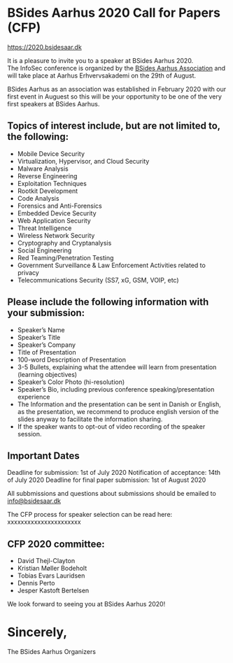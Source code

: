 # BSides Aarhus 2020 Call for Papers (CFP)
https://2020.bsidesaar.dk

It is a pleasure to invite you to a speaker at BSides Aarhus 2020.  
The InfoSec conference is organized by the [BSides Aarhus Association](https://bsidesaar.dk) and will take place at Aarhus Erhvervsakademi on the 29th of August.

BSides Aarhus as an association was established in February 2020 with our first event in Auguest so this will be your opportunity to be one of the very first speakers at BSides Aarhus.

## Topics of interest include, but are not limited to, the following:
* Mobile Device Security
* Virtualization, Hypervisor, and Cloud Security
* Malware Analysis
* Reverse Engineering
* Exploitation Techniques
* Rootkit Development
* Code Analysis
* Forensics and Anti-Forensics
* Embedded Device Security
* Web Application Security
* Threat Intelligence
* Wireless Network Security
* Cryptography and Cryptanalysis
* Social Engineering
* Red Teaming/Penetration Testing
* Government Surveillance & Law Enforcement Activities related to privacy
* Telecommunications Security (SS7, xG, GSM, VOIP, etc)

## Please include the following information with your submission:
* Speaker’s Name
* Speaker’s Title
* Speaker’s Company
* Title of Presentation
* 100-word Description of Presentation
* 3-5 Bullets, explaining what the attendee will learn from presentation (learning objectives)
* Speaker’s Color Photo (hi-resolution)
* Speaker’s Bio, including previous conference speaking/presentation experience
* The Information and the presentation can be sent in Danish or English, as the presentation, we recommend to produce english version of the slides anyway to facilitate the information sharing.
* If the speaker wants to opt-out of video recording of the speaker session.

## Important Dates
Deadline for submission: 1st of July 2020
Notification of acceptance: 14th of July 2020
Deadline for final paper submission: 1st of August 2020

All subbmissions and questions about submissions should be emailed to [info@bsidesaar.dk](mailto:info@bsidesaar.dk)

The CFP process for speaker selection can be read here:
xxxxxxxxxxxxxxxxxxxxxx

## CFP 2020 committee:
* David Thejl-Clayton
* Kristian Møller Bodeholt
* Tobias Evars Lauridsen
* Dennis Perto
* Jesper Kastoft Bertelsen

We look forward to seeing you at BSides Aarhus 2020!

# Sincerely,
The BSides Aarhus Organizers
